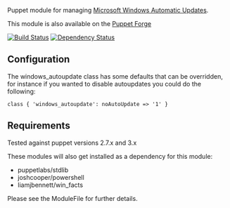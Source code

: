 Puppet module for managing [Microsoft Windows Automatic Updates](http://support.microsoft.com/kb/328010).

This module is also available on the [Puppet Forge](https://forge.puppetlabs.com/liamjbennett/windows_autoupdate)

[![Build
Status](https://secure.travis-ci.org/liamjbennett/puppet-windows_autoupdate.png)](http://travis-ci.org/liamjbennett/puppet-windows_autoupdate)
[![Dependency
Status](https://gemnasium.com/liamjbennett/puppet-windows_autoupdate.png)](http://gemnasium.com/liamjbennett/puppet-windows_autoupdate)


## Configuration ##
The windows_autoupdate class has some defaults that can be overridden, for instance if you wanted to disable autoupdates you could do the following:

	class { 'windows_autoupdate': noAutoUpdate => '1' }

## Requirements ##

Tested against puppet versions 2.7.x and 3.x

These modules will also get installed as a dependency for this module:

* puppetlabs/stdlib
* joshcooper/powershell
* liamjbennett/win_facts

Please see the ModuleFile for further details.

